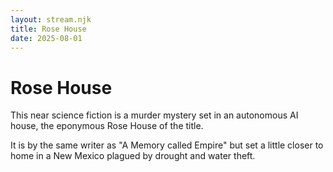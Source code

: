 ```yaml
---
layout: stream.njk
title: Rose House
date: 2025-08-01
---
```


# Rose House

This near science fiction is a murder mystery set in an autonomous AI house, the eponymous Rose House of the title.

It is by the same writer as "A Memory called Empire" but set a little closer to home in a New Mexico plagued by drought and water theft.